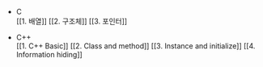 - C
  <br>
  [[1. 배열]] 
  [[2. 구조체]] 
  [[3. 포인터]] 

- C++
  <br>
  [[1. C++ Basic]] 
  [[2. Class and method]] 
  [[3. Instance and initialize]] 
  [[4. Information hiding]] 

